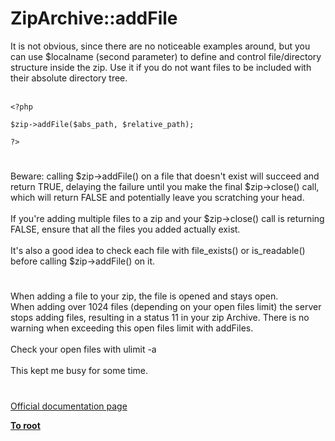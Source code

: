 # ZipArchive::addFile



It is not obvious, since there are no noticeable examples around, but you can use $localname (second parameter) to define and control file/directory structure inside the zip. Use it if you do not want files to be included with their absolute directory tree.<br><br>

```
<?php

$zip->addFile($abs_path, $relative_path);

?>
```
  

#

Beware: calling $zip-&gt;addFile() on a file that doesn&apos;t exist will succeed and return TRUE, delaying the failure until you make the final $zip-&gt;close() call, which will return FALSE and potentially leave you scratching your head.<br><br>If you&apos;re adding multiple files to a zip and your $zip-&gt;close() call is returning FALSE, ensure that all the files you added actually exist.<br><br>It&apos;s also a good idea to check each file with file_exists() or is_readable() before calling $zip-&gt;addFile() on it.  

#

When adding a file to your zip, the file is opened and stays open.<br>When adding over 1024 files (depending on your open files limit) the server stops adding files, resulting in a status 11 in your zip Archive. There is no warning when exceeding this open files limit with addFiles.<br><br>Check your open files with ulimit -a<br><br>This kept me busy for some time.  

#

[Official documentation page](https://www.php.net/manual/en/ziparchive.addfile.php)

**[To root](/README.md)**